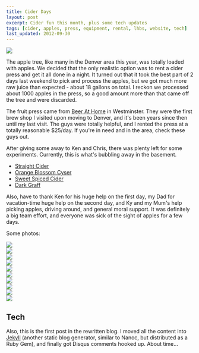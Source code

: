 ```yaml
---
title: Cider Days
layout: post
excerpt: Cider fun this month, plus some tech updates
tags: [cider, apples, press, equipment, rental, lhbs, website, tech]
last_updated: 2012-09-30
---
```


<img class="full-width" src="/images/2012/09/29/press.jpg" />

The apple tree, like many in the Denver area this year, was totally loaded with
apples.  We decided that the only realistic option was to rent a cider press
and get it all done in a night.  It turned out that it took the best part of 2
days last weekend to pick and process the apples, but we got much more raw
juice than expected - about 18 gallons on total.  I reckon we processed about
1000 apples in the press, so a good amount more than that came off the tree and
were discarded.

The fruit press came from [Beer At Home][] in Westminster.  They were the first brew
shop I visited upon moving to Denver, and it's been years since then until my
last visit.  The guys were totally helpful, and I rented the press at a totally
reasonable $25/day.  If you're in need and in the area, check these guys out.

After giving some away to Ken and Chris, there was plenty left for some experiments.
Currently, this is what's bubbling away in the basement.

* [Straight Cider](/2012/09/23/straight-cider.html)
* [Orange Blossom Cyser](/2012/09/23/orange-blossom-cyser.html)
* [Sweet Spiced Cider](/2012/09/23/sweet-spiced-cider.html)
* [Dark Graff](/2012/09/23/dark-graff.html)

Also, have to thank Ken for his huge help on the first day, my Dad for
vacation-time huge help on the second day, and Ky and my Mum's help picking
apples, driving around, and general moral support.  It was definitely a big
team effort, and everyone was sick of the sight of apples for a few days.

Some photos:

<div id="gallery">

<div class="photo">
<a rel="lightbox[ciderdays]" href="/images/2012/09/29/IMG_1750.jpg" title="Just some of the apples in the tree">
<img class="thumb" src="/images/2012/09/29/IMG_1750.jpg" />
</a>
</div>

<div class="photo">
<a rel="lightbox[ciderdays]" href="/images/2012/09/29/IMG_1752.jpg" title="27 gallon bin full of apples.  There were a couple more of these.">
<img class="thumb" src="/images/2012/09/29/IMG_1752.jpg" />
</a>
</div>


<div class="photo">
<a rel="lightbox[ciderdays]" href="/images/2012/09/29/IMG_1753.jpg" title="Setting up the cider press">
<img class="thumb" src="/images/2012/09/29/IMG_1753.jpg" />
</a>
</div>

<div class="photo">
<a rel="lightbox[ciderdays]" href="/images/2012/09/29/IMG_1754.jpg" title="Mashing the apples before pressing">
<img class="thumb" src="/images/2012/09/29/IMG_1754.jpg" />
</a>
</div>

<div class="photo">
<a rel="lightbox[ciderdays]" href="/images/2012/09/29/IMG_1755.jpg" title="Loading bags of mashed apples into the press">
<img class="thumb" src="/images/2012/09/29/IMG_1755.jpg" />
</a>
</div>

<div class="photo">
<a rel="lightbox[ciderdays]" href="/images/2012/09/29/IMG_1756.jpg" title="Stacking blocks on top of the apples">
<img class="thumb" src="/images/2012/09/29/IMG_1756.jpg" />
</a>
</div>

<div class="photo">
<a rel="lightbox[ciderdays]" href="/images/2012/09/29/IMG_1757.jpg" title="Blocks stacked, and pressing begins">
<img class="thumb" src="/images/2012/09/29/IMG_1757.jpg" />
</a>
</div>

<div class="photo">
<a rel="lightbox[ciderdays]" href="/images/2012/09/29/IMG_1758.jpg" title="The apple picking squad">
<img class="thumb" src="/images/2012/09/29/IMG_1758.jpg" />
</a>
</div>

<div class="photo">
<a rel="lightbox[ciderdays]" href="/images/2012/09/29/IMG_1759.jpg" title="Press crew">
<img class="thumb" src="/images/2012/09/29/IMG_1759.jpg" />
</a>
</div>

<div class="photo">
<a rel="lightbox[ciderdays]" href="/images/2012/09/29/IMG_1760.jpg" title="Press crew">
<img class="thumb" src="/images/2012/09/29/IMG_1760.jpg" />
</a>
</div>

</div>


## Tech

Also, this is the first post in the rewritten blog.  I moved all the content
into [Jekyll][] (another static blog generator, similar to Nanoc, but
distributed as a Ruby Gem), and finally got Disqus comments hooked up.  About
time...

[Jekyll]: https://github.com/mojombo/jekyll
[Beer At Home]: http://www.beerathome.com/
